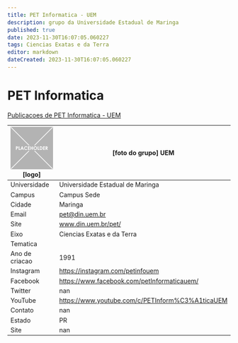 ```yaml
---
title: PET Informatica - UEM
description: grupo da Universidade Estadual de Maringa
published: true
date: 2023-11-30T16:07:05.060227
tags: Ciencias Exatas e da Terra
editor: markdown
dateCreated: 2023-11-30T16:07:05.060227
---
```


# PET Informatica

[Publicacoes de PET Informatica - UEM](/atividade/248PETInformaticaUEM/feed.md)

| ![placeholder.png](/placeholder.png) [logo] | [foto do grupo] UEM         |
| ------------------------------------------- | ------------------------------------------------- |
| Universidade                                | Universidade Estadual de Maringa      |
| Campus                                      | Campus Sede            |
| Cidade                                      | Maringa             |
| Email                                       | pet@din.uem.br             |
| Site                                        | www.din.uem.br/pet/              |
| Eixo                                        | Ciencias Exatas e da Terra              |
| Tematica                                    |           |
| Ano de criacao                              | 1991        |
| Instagram                                   | https://instagram.com/petinfouem         |
| Facebook                                    | https://www.facebook.com/petInformaticauem/          |
| Twitter                                     | nan           |
| YouTube                                     | https://www.youtube.com/c/PETInform%C3%A1ticaUEM           |
| Contato                                     | nan         |
| Estado                                      |  PR            |
| Site                                        | nan |
